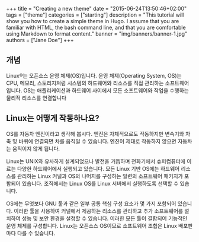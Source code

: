 +++
title = "Creating a new theme"
date = "2015-06-24T13:50:46+02:00"
tags = ["theme"]
categories = ["starting"]
description = "This tutorial will show you how to create a simple theme in Hugo. I assume that you are familiar with HTML, the bash command line, and that you are comfortable using Markdown to format content."
banner = "img/banners/banner-1.jpg"
authors = ["Jane Doe"]
+++

## 개념

Linux®는 오픈소스 운영 체제(OS)입니다. 운영 체제(Operating System, OS)는 CPU, 메모리, 스토리지처럼 시스템의 하드웨어와 리소스를 직접 관리하는 소프트웨어입니다. OS는 애플리케이션과 하드웨어 사이에서 모든 소프트웨어와 작업을 수행하는 물리적 리소스를 연결합니다

## Linux는 어떻게 작동하나요?

OS를 자동차 엔진이라고 생각해 봅시다. 엔진은 자체적으로도 작동하지만 변속기와 차축 및 바퀴에 연결되면 차를 움직일 수 있습니다. 엔진이 제대로 작동하지 않으면 자동차는 움직이지 않게 됩니다.

Linux는 UNIX와 유사하게 설계되었으나 발전을 거듭하며 전화기에서 슈퍼컴퓨터에 이르는 다양한 하드웨어에서 실행되고 있습니다. 모든 Linux 기반 OS에는 하드웨어 리소스를 관리하는 Linux 커널과 OS의 나머지를 구성하는 일련의 소프트웨어 패키지가 포함되어 있습니다. 조직에서는 Linux OS를 Linux 서버에서 실행하도록 선택할 수 있습니다.

OS에는 무엇보다 GNU 툴과 같은 일부 공통 핵심 구성 요소가 몇 가지 포함되어 있습니다. 이러한 툴을 사용하여 커널에서 제공하는 리소스를 관리하고 추가 소프트웨어를 설치하여 성능 및 보안 환경을 설정할 수 있습니다. 이러한 모든 툴이 결합되어 기능적인 운영 체제를 구성합니다. Linux는 오픈소스 OS이므로 소프트웨어 조합은 Linux 배포판마다 다를 수 있습니다.